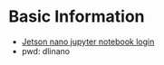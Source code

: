 # Basic Information
- [Jetson nano jupyter notebook login](http://192.168.86.160:8888/lab?)
- pwd: dlinano
